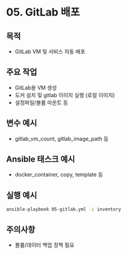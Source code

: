# 05. GitLab 배포

## 목적
- GitLab VM 및 서비스 자동 배포

## 주요 작업
- GitLab용 VM 생성
- 도커 설치 및 gitlab 이미지 실행 (로컬 이미지)
- 설정파일/볼륨 마운트 등

## 변수 예시
- gitlab_vm_count, gitlab_image_path 등

## Ansible 태스크 예시
- docker_container, copy, template 등

## 실행 예시
```bash
ansible-playbook 05-gitlab.yml -i inventory
```

## 주의사항
- 볼륨/데이터 백업 정책 필요 